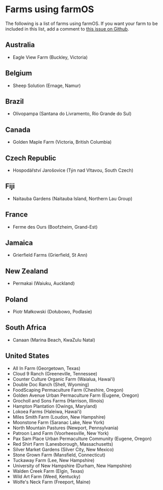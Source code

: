 # Farms using farmOS

The following is a list of farms using farmOS. If you want your farm to be
included in this list, add a comment to [this issue on Github].

## Australia

* Eagle View Farm (Buckley, Victoria)

## Belgium

* Sheep Solution (Ernage, Namur)

## Brazil

* Olivopampa (Santana do Livramento, Rio Grande do Sul)

## Canada

* Golden Maple Farm (Victoria, British Columbia)

## Czech Republic

* Hospodářství Jarošovice (Týn nad Vltavou, South Czech)

## Fiji

* Naitauba Gardens (Naitauba Island, Northern Lau Group)

## France

* Ferme des Ours (Boofzheim, Grand-Est)

## Jamaica

* Grierfield Farms (Grierfield, St Ann)

## New Zealand

* Permakai (Waiuku, Auckland)

## Poland

* Piotr Małkowski (Dołubowo, Podlasie)

## South Africa

* Canaan (Marina Beach, KwaZulu Natal)

## United States

* All In Farm (Georgetown, Texas)
* Cloud 9 Ranch (Greeneville, Tennessee)
* Counter Culture Organic Farm (Waialua, Hawai&#699;i)
* Double Doc Ranch (Shell, Wyoming)
* FoodScaping Permaculture Farm (Cheshire, Oregon)
* Golden Avenue Urban Permaculture Farm (Eugene, Oregon)
* Grocholl and Sons Farms (Harrison, Illinois)
* Hampton Plantation (Owings, Maryland)
* Lokoea Farms (Haleiwa, Hawai&#699;i)
* Miles Smith Farm (Loudon, New Hampshire)
* Moonstone Farm (Saranac Lake, New York)
* North Mountain Pastures (Newport, Pennsylvania)
* Patroon Land Farm (Voorheesville, New York)
* Pax Sam Place Urban Permaculture Community (Eugene, Oregon)
* Red Shirt Farm (Lanesborough, Massachusetts)
* Silver Market Gardens (Silver City, New Mexico)
* Stone Grown Farm (Mansfield, Connecticut)
* Tuckaway Farm (Lee, New Hampshire)
* University of New Hampshire (Durham, New Hampshire)
* Walden Creek Farm (Elgin, Texas)
* Wild Art Farm (Weed, Kentucky)
* Wolfe's Neck Farm (Freeport, Maine)

[this issue on Github]: https://github.com/farmOS/farmOS.org/issues/12

